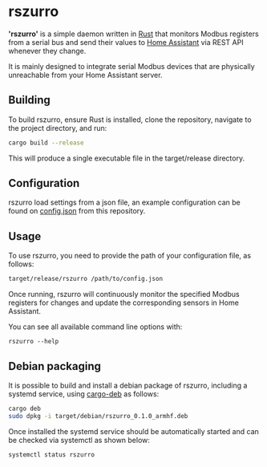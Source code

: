 # rszurro

**'rszurro'** is a simple daemon written in [Rust](https://www.rust-lang.org) that monitors Modbus registers from a serial bus and send their values to [Home Assistant](https://www.home-assistant.io) via REST API whenever they change.

It is mainly designed to integrate serial Modbus devices that are physically unreachable from your Home Assistant server.

## Building

To build rszurro, ensure Rust is installed, clone the repository, navigate to the project directory, and run:

```sh
cargo build --release
```

This will produce a single executable file in the target/release directory.

## Configuration

rszurro load settings from a json file, an example configuration can be found on [config.json](https://github.com/r3vn/rszurro/blob/main/config.json) from this repository.

## Usage

To use rszurro, you need to provide the path of your configuration file, as follows:

```sh
target/release/rszurro /path/to/config.json
```

Once running, rszurro will continuously monitor the specified Modbus registers for changes and update the corresponding sensors in Home Assistant.

You can see all available command line options with:

```
rszurro --help
```

## Debian packaging

It is possible to build and install a debian package of rszurro, including a systemd service, using [cargo-deb](https://github.com/mmstick/cargo-deb) as follows:

```sh
cargo deb
sudo dpkg -i target/debian/rszurro_0.1.0_armhf.deb
```

Once installed the systemd service should be automatically started and can be checked via systemctl as shown below:

```
systemctl status rszurro
```
